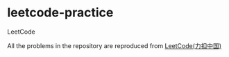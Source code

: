 # leetcode-practice
LeetCode

All the problems in the repository are reproduced from [LeetCode(力扣中国)]()